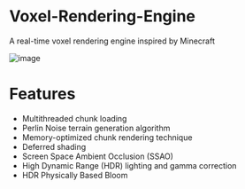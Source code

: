 # Voxel-Rendering-Engine
 A real-time voxel rendering engine inspired by Minecraft

 ![image](https://github.com/mariofvelez/Voxel-Rendering-Engine/assets/32421774/184cb9c4-4580-4522-ba28-34aa32b4fc62)

# Features
 - Multithreaded chunk loading
 - Perlin Noise terrain generation algorithm
 - Memory-optimized chunk rendering technique
 - Deferred shading
 - Screen Space Ambient Occlusion (SSAO)
 - High Dynamic Range (HDR) lighting and gamma correction
 - HDR Physically Based Bloom
